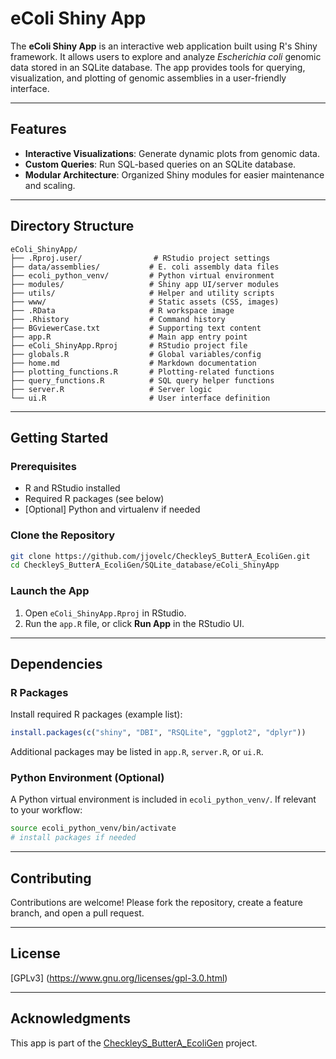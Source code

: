 # eColi Shiny App

The **eColi Shiny App** is an interactive web application built using R's Shiny framework. It allows users to explore and analyze *Escherichia coli* genomic data stored in an SQLite database. The app provides tools for querying, visualization, and plotting of genomic assemblies in a user-friendly interface.

---

## Features

- **Interactive Visualizations**: Generate dynamic plots from genomic data.
- **Custom Queries**: Run SQL-based queries on an SQLite database.
- **Modular Architecture**: Organized Shiny modules for easier maintenance and scaling.

---

## Directory Structure

```
eColi_ShinyApp/
├── .Rproj.user/                # RStudio project settings
├── data/assemblies/           # E. coli assembly data files
├── ecoli_python_venv/         # Python virtual environment
├── modules/                   # Shiny app UI/server modules
├── utils/                     # Helper and utility scripts
├── www/                       # Static assets (CSS, images)
├── .RData                     # R workspace image
├── .Rhistory                  # Command history
├── BGviewerCase.txt           # Supporting text content
├── app.R                      # Main app entry point
├── eColi_ShinyApp.Rproj       # RStudio project file
├── globals.R                  # Global variables/config
├── home.md                    # Markdown documentation
├── plotting_functions.R       # Plotting-related functions
├── query_functions.R          # SQL query helper functions
├── server.R                   # Server logic
└── ui.R                       # User interface definition
```

---

## Getting Started

### Prerequisites

- R and RStudio installed
- Required R packages (see below)
- [Optional] Python and virtualenv if needed

### Clone the Repository

```bash
git clone https://github.com/jjovelc/CheckleyS_ButterA_EcoliGen.git
cd CheckleyS_ButterA_EcoliGen/SQLite_database/eColi_ShinyApp
```

### Launch the App

1. Open `eColi_ShinyApp.Rproj` in RStudio.
2. Run the `app.R` file, or click **Run App** in the RStudio UI.

---

## Dependencies

### R Packages

Install required R packages (example list):

```r
install.packages(c("shiny", "DBI", "RSQLite", "ggplot2", "dplyr"))
```

Additional packages may be listed in `app.R`, `server.R`, or `ui.R`.

### Python Environment (Optional)

A Python virtual environment is included in `ecoli_python_venv/`. If relevant to your workflow:

```bash
source ecoli_python_venv/bin/activate
# install packages if needed
```

---

## Contributing

Contributions are welcome! Please fork the repository, create a feature branch, and open a pull request.

---

## License

[GPLv3] (https://www.gnu.org/licenses/gpl-3.0.html)  

---

## Acknowledgments

This app is part of the [CheckleyS_ButterA_EcoliGen](https://github.com/jjovelc/CheckleyS_ButterA_EcoliGen) project.

